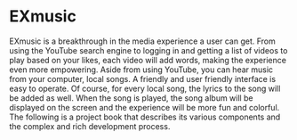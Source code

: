 # EXmusic
EXmusic is a breakthrough in the media experience a user can get. From using the YouTube search engine to logging in and getting a list of videos to play based on your likes, each video will add words, making the experience even more empowering. Aside from using YouTube, you can hear music from your computer, local songs. A friendly and user friendly interface is easy to operate. Of course, for every local song, the lyrics to the song will be added as well. When the song is played, the song album will be displayed on the screen and the experience will be more fun and colorful. The following is a project book that describes its various components and the complex and rich development process.
